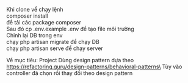 Khi clone về chạy lệnh\
composer install\
để tải các package composer\
Sau đó cp .env.example .env để tạo file môi trường\
Chỉnh lại DB trong env\
chạy php artisan migrate để chạy DB\
chạy php artisan serve để chạy server

Về mục tiêu:
Project Dùng design pattern dựa theo https://refactoring.guru/design-patterns/behavioral-patterns\
Tùy vào controller đã chọn rồi thay đổi theo design pattern
